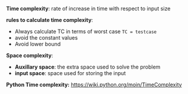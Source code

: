 **Time complexity**: rate of increase in time with respect to input size

**rules to calculate time complexity**:
- Always calculate TC in terms of worst case `TC = testcase`
- avoid the constant values
- Avoid lower bound

**Space complexity**: 
- **Auxillary space**: the extra space used to solve the problem
- **input space**: space used for storing the input

**Python Time complexity:** https://wiki.python.org/moin/TimeComplexity
